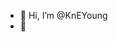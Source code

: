 - 👋 Hi, I’m @KnEYoung
- 👀 

<!---
KnEYoung/KnEYoung is a ✨ special ✨ repository because its `README.md` (this file) appears on your GitHub profile.
You can click the Preview link to take a look at your changes.
--->
